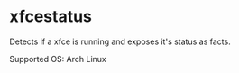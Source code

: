 # xfcestatus

Detects if a xfce is running and exposes it's status as facts.

Supported OS: Arch Linux
